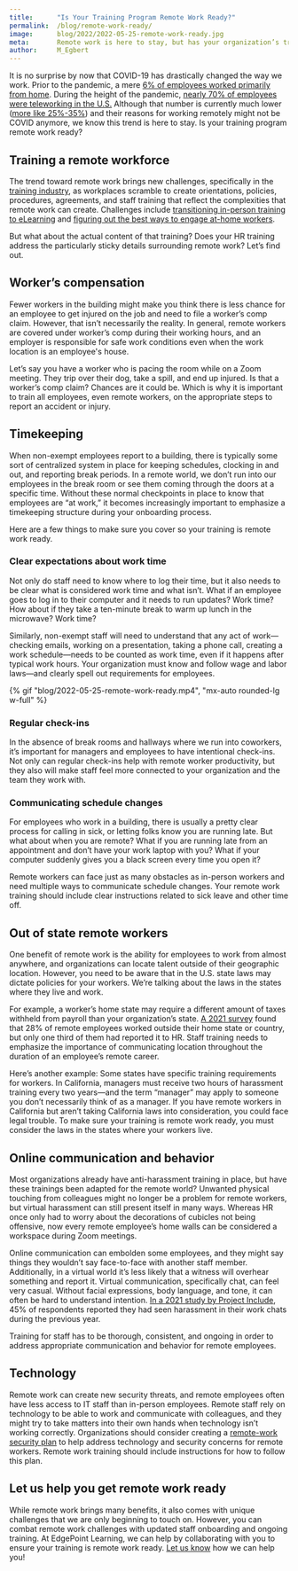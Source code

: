 ```yaml
---
title:      "Is Your Training Program Remote Work Ready?"
permalink:  /blog/remote-work-ready/
image:      blog/2022/2022-05-25-remote-work-ready.jpg
meta:       Remote work is here to stay, but has your organization’s training caught up with the trend? Learn how to make sure your training is remote work ready. 
author:     M_Egbert
---
```


It is no surprise by now that COVID-19 has drastically changed the way we work. Prior to the pandemic, a mere [6% of employees worked primarily from home](https://www.ncci.com/SecureDocuments/QEB/QEB_Q4_2020_RemoteWork.html). During the height of the pandemic, [nearly 70% of employees were teleworking in the U.S.](https://news.gallup.com/poll/355907/remote-work-persisting-trending-permanent.aspx) Although that number is currently much lower ([more like 25%-35%](https://fortune.com/2022/04/01/remote-work-from-home-march-jobs-report-covid/)) and their reasons for working remotely might not be COVID anymore, we know this trend is here to stay. Is your training program remote work ready?

## Training a remote workforce
The trend toward remote work brings new challenges, specifically in the [training industry](/blog/elearning-trends-2021), as workplaces scramble to create orientations, policies, procedures, agreements, and staff training that reflect the complexities that remote work can create. Challenges include [transitioning in-person training to eLearning](/blog/in-person-training-to-elearning-transition) and [figuring out the best ways to engage at-home workers](/blog/best-practices-for-training-remote-employees/).

But what about the actual content of that training? Does your HR training address the particularly sticky details surrounding remote work? Let’s find out.

## Worker’s compensation 
Fewer workers in the building might make you think there is less chance for an employee to get injured on the job and need to file a worker’s comp claim. However, that isn’t necessarily the reality. In general, remote workers are covered under worker’s comp during their working hours, and an employer is responsible for safe work conditions even when the work location is an employee's house. 

Let’s say you have a worker who is pacing the room while on a Zoom meeting. They trip over their dog, take a spill, and end up injured. Is that a worker’s comp claim? Chances are it could be. Which is why it is important to train all employees, even remote workers, on the appropriate steps to report an accident or injury. 

## Timekeeping
When non-exempt employees report to a building, there is typically some sort of centralized system in place for keeping schedules, clocking in and out, and reporting break periods. In a remote world, we don’t run into our employees in the break room or see them coming through the doors at a specific time. Without these normal checkpoints in place to know that employees are “at work,” it becomes increasingly important to emphasize a timekeeping structure during your onboarding process. 

Here are a few things to make sure you cover so your training is remote work ready. 

### Clear expectations about work time 
Not only do staff need to know where to log their time, but it also needs to be clear what is considered work time and what isn’t. What if an employee goes to log in to their computer and it needs to run updates? Work time? How about if they take a ten-minute break to warm up lunch in the microwave? Work time? 

Similarly, non-exempt staff will need to understand that any act of work—checking emails, working on a presentation, taking a phone call, creating a work schedule—needs to be counted as work time, even if it happens after typical work hours. Your organization must know and follow wage and labor laws—and clearly spell out requirements for employees.

{% gif "blog/2022-05-25-remote-work-ready.mp4", "mx-auto rounded-lg w-full" %}

### Regular check-ins
In the absence of break rooms and hallways where we run into coworkers, it’s important for managers and employees to have intentional check-ins. Not only can regular check-ins help with remote worker productivity, but they also will make staff feel more connected to your organization and the team they work with. 

### Communicating schedule changes
For employees who work in a building, there is usually a pretty clear process for calling in sick, or letting folks know you are running late. But what about when you are remote? What if you are running late from an appointment and don’t have your work laptop with you? What if your computer suddenly gives you a black screen every time you open it? 

Remote workers can face just as many obstacles as in-person workers and need multiple ways to communicate schedule changes. Your remote work training should include clear instructions related to sick leave and other time off.

## Out of state remote workers
One benefit of remote work is the ability for employees to work from almost anywhere, and organizations can locate talent outside of their geographic location. However, you need to be aware that in the U.S. state laws may dictate policies for your workers. We’re talking about the laws in the states where they live and work. 

For example, a worker’s home state may require a different amount of taxes withheld from payroll than your organization’s state. [A 2021 survey](https://www.shrm.org/ResourcesAndTools/hr-topics/compensation/Pages/employees-working-out-of-state-often-fail-to-let-HR-know.aspx) found that 28% of remote employees worked outside their home state or country, but only one third of them had reported it to HR.
Staff training needs to emphasize the importance of communicating location throughout the duration of an employee’s remote career.

Here’s another example: Some states have specific training requirements for workers. In California, managers must receive two hours of harassment training every two years—and the term “manager” may apply to someone you don’t necessarily think of as a manager. If you have remote workers in California but aren’t taking California laws into consideration, you could face legal trouble. To make sure your training is remote work ready, you must consider the laws in the states where your workers live.

## Online communication and behavior
Most organizations already have anti-harassment training in place, but have these trainings been adapted for the remote world? Unwanted physical touching from colleagues might no longer be a problem for remote workers, but virtual harassment can still present itself in many ways. Whereas HR once only had to worry about the decorations of cubicles not being offensive, now every remote employee’s home walls can be considered a workspace during Zoom meetings. 

Online communication can embolden some employees, and they might say things they wouldn’t say face-to-face with another staff member. Additionally, in a virtual world it’s less likely that a witness will overhear something and report it. Virtual communication, specifically chat, can feel very casual. Without facial expressions, body language, and tone, it can often be hard to understand intention. [In a 2021 study by Project Include](https://projectinclude.org/assets/pdf/Project-Include-Harassment-Report-0321-F3.pdf), 45% of respondents reported they had seen harassment in their work chats during the previous year. 

Training for staff has to be thorough, consistent, and ongoing in order to address appropriate communication and behavior for remote employees. 

## Technology
Remote work can create new security threats, and remote employees often have less access to IT staff than in-person employees. Remote staff rely on technology to be able to work and communicate with colleagues, and they might try to take matters into their own hands when technology isn’t working correctly. Organizations should consider creating a [remote-work security plan](https://www.shrm.org/resourcesandtools/hr-topics/technology/pages/how-to-maintain-cybersecurity-for-your-remote-workers.aspx) to help address technology and security concerns for remote workers. Remote work training should include instructions for how to follow this plan.

## Let us help you get remote work ready
While remote work brings many benefits, it also comes with unique challenges that we are only beginning to touch on. However, you can combat remote work challenges with updated staff onboarding and ongoing training. At EdgePoint Learning, we can help by collaborating with you to ensure your training is remote work ready. [Let us know](/contact/) how we can help you!